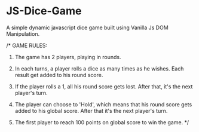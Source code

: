 # JS-Dice-Game
A simple dynamic javascript dice game built using Vanilla Js DOM Manipulation.

/*
GAME RULES:
    
 1. The game has 2 players, playing in rounds.
                            
 2. In each turns, a player rolls a dice as many times as he wishes. Each result get added to his round score.
                            
 3. If the player rolls a 1, all his round score gets lost. After that, it's the next player's turn.
                            
 4. The player can choose to 'Hold', which means that his round score gets added to his global score. After that it's the next player's turn.
                            
 5. The first player to reach 100 points on global score to win the game.
*/